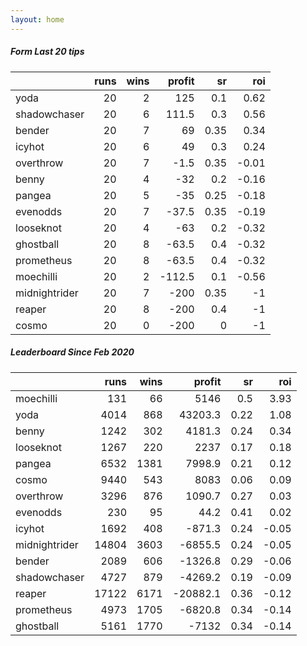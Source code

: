 ```yaml
---   
layout: home   
---   
```



##### Form Last 20 tips   

|               |   runs |   wins |   profit |   sr |   roi |
|:--------------|-------:|-------:|---------:|-----:|------:|
| yoda          |     20 |      2 |    125   | 0.1  |  0.62 |
| shadowchaser  |     20 |      6 |    111.5 | 0.3  |  0.56 |
| bender        |     20 |      7 |     69   | 0.35 |  0.34 |
| icyhot        |     20 |      6 |     49   | 0.3  |  0.24 |
| overthrow     |     20 |      7 |     -1.5 | 0.35 | -0.01 |
| benny         |     20 |      4 |    -32   | 0.2  | -0.16 |
| pangea        |     20 |      5 |    -35   | 0.25 | -0.18 |
| evenodds      |     20 |      7 |    -37.5 | 0.35 | -0.19 |
| looseknot     |     20 |      4 |    -63   | 0.2  | -0.32 |
| ghostball     |     20 |      8 |    -63.5 | 0.4  | -0.32 |
| prometheus    |     20 |      8 |    -63.5 | 0.4  | -0.32 |
| moechilli     |     20 |      2 |   -112.5 | 0.1  | -0.56 |
| midnightrider |     20 |      7 |   -200   | 0.35 | -1    |
| reaper        |     20 |      8 |   -200   | 0.4  | -1    |
| cosmo         |     20 |      0 |   -200   | 0    | -1    |

##### Leaderboard Since Feb 2020   

|               |   runs |   wins |   profit |   sr |   roi |
|:--------------|-------:|-------:|---------:|-----:|------:|
| moechilli     |    131 |     66 |   5146   | 0.5  |  3.93 |
| yoda          |   4014 |    868 |  43203.3 | 0.22 |  1.08 |
| benny         |   1242 |    302 |   4181.3 | 0.24 |  0.34 |
| looseknot     |   1267 |    220 |   2237   | 0.17 |  0.18 |
| pangea        |   6532 |   1381 |   7998.9 | 0.21 |  0.12 |
| cosmo         |   9440 |    543 |   8083   | 0.06 |  0.09 |
| overthrow     |   3296 |    876 |   1090.7 | 0.27 |  0.03 |
| evenodds      |    230 |     95 |     44.2 | 0.41 |  0.02 |
| icyhot        |   1692 |    408 |   -871.3 | 0.24 | -0.05 |
| midnightrider |  14804 |   3603 |  -6855.5 | 0.24 | -0.05 |
| bender        |   2089 |    606 |  -1326.8 | 0.29 | -0.06 |
| shadowchaser  |   4727 |    879 |  -4269.2 | 0.19 | -0.09 |
| reaper        |  17122 |   6171 | -20882.1 | 0.36 | -0.12 |
| prometheus    |   4973 |   1705 |  -6820.8 | 0.34 | -0.14 |
| ghostball     |   5161 |   1770 |  -7132   | 0.34 | -0.14 |